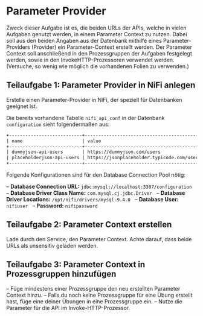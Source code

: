 # Parameter Provider

Zweck dieser Aufgabe ist es, die beiden URLs der APIs, welche in vielen Aufgaben genutzt werden, in einem Parameter Context zu nutzen.
Dabei soll aus den beiden Angaben aus der Datenbank mithilfe eines Parameter-Providers (Provider) ein Parameter-Context erstellt werden.
Der Parameter Context soll anschließend in den Prozessgruppen der Aufgaben festgelegt werden, sowie in den InvokeHTTP-Prozessoren verwendet werden.
(Versuche, so wenig wie möglich die vorhandenen Folien zu verwenden.)

## Teilaufgabe 1: Parameter Provider in NiFi anlegen

Erstelle einen Parameter-Provider in NiFi, der speziell für Datenbanken geeignet ist.

Die bereits vorhandene Tabelle `nifi_api_conf` in der Datenbank `configuration` sieht folgendermaßen aus:

```txt
+---------------------------+--------------------------------------------+
| name                      | value                                      |
+---------------------------+--------------------------------------------+
| dummyjson-api-users       | https://dummyjson.com/users                |
| placeholderjson-api-users | https://jsonplaceholder.typicode.com/users |
+---------------------------+--------------------------------------------+
```

Folgende Konfigurationen sind für den Database Connection Pool nötig:

– **Database Connection URL:** `jdbc:mysql://localhost:3307/configuration`  
– **Database Driver Class Name:** `com.mysql.cj.jdbc.Driver`  
– **Database Driver Locations:** `/opt/nifi/drivers/mysql-9.4.0`  
– **Database User:** `nifiuser`  
– **Password:** `nifipassword`

## Teilaufgabe 2: Parameter Context erstellen

Lade durch den Service, den Parameter Context. Achte darauf, dass beide URLs als unsensitiv geladen werden.

## Teilaufgabe 3: Parameter Context in Prozessgruppen hinzufügen

– Füge mindestens einer Prozessgruppe den neu erstellten Parameter Context hinzu.
– Falls du noch keine Prozessgruppe für eine Übung erstellt hast, füge eine deiner Übungen in eine Prozessgruppe ein.
– Nutze die Parameter für die API im Invoke-HTTP-Prozessor.
